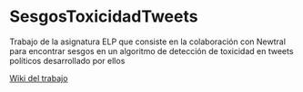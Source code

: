 # SesgosToxicidadTweets
Trabajo de la asignatura ELP que consiste en la colaboración con Newtral para encontrar sesgos en un algoritmo de detección de toxicidad en tweets políticos desarrollado por ellos

[Wiki del trabajo](http://wikis.fdi.ucm.es/ELP/Trabajo:An%C3%A1lisis_de_sesgos_sobre_un_algoritmo_de_medici%C3%B3n_de_toxicidad_-_colaboraci%C3%B3n_con_Newtral)
